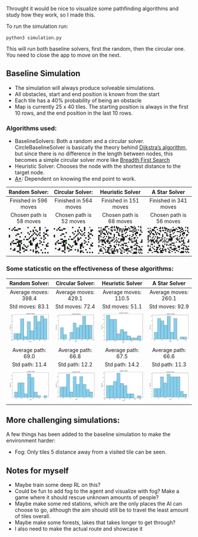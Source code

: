 Throught it would be nice to visualize some pathfinding algorithms and study how they work, so I made this.

To run the simulation run:
```
python3 simulation.py
```

This will run both baseline solvers, first the random, then the circular one. You need to close the app to move on the next.

## Baseline Simulation
- The simulation will always produce solveable simulations.
- All obstacles, start and end position is known from the start
- Each tile has a 40% probability of being an obstacle
- Map is currently 25 x 40 tiles. The starting position is always in the first 10 rows, and the end position in the last 10 rows.
 
### Algorithms used:
- BaselineSolvers: Both a random and a circular solver. CircleBaselineSolver is basically the theory behind [Dijkstra’s algorithm](https://www.graphable.ai/blog/pathfinding-algorithms/), but since there is no difference in the length between nodes, this becomes a simple circular solver more like [Breadth First Search](https://www.geeksforgeeks.org/breadth-first-search-or-bfs-for-a-graph/)
- Heuristic Solver: Chooses the node with the shortest distance to the target node.
- [A*](https://www.geeksforgeeks.org/a-search-algorithm/): Dependent on knowing the end point to work.

Random Solver: | Circular Solver: | Heuristic Solver | A Star Solver |
:-------------:|:----------------:|:----------------:|:-------------:
Finished in 596 moves | Finished in 564 moves | Finished in 151 moves | Finished in 341 moves 
Chosen path is 58 moves | Chosen path is 52 moves | Chosen path is 68 moves | Chosen path is 56 moves
![](recordings/random_solver.gif) | ![](recordings/circle_solver.gif) | ![](recordings/heuristic_solver.gif) | ![](recordings/astar_solver.gif)

### Some staticstic on the effectiveness of these algorithms:
Random Solver: | Circular Solver: | Heuristic Solver | A Star Solver |
:-------------:|:----------------:|:----------------:|:-------------:
Average moves: 398.4 | Average moves: 429.1 | Average moves: 110.5 | Average moves: 260.1
Std moves: 83.1 | Std moves: 72.4 | Std moves: 51.1 | Std moves: 92.9
![](histograms/random_moves.png) | ![](histograms/circle_moves.png) | ![](histograms/heuristic_moves.png) | ![](histograms/A*_moves.png)
Average path: 69.0 | Average path: 66.8 | Average path: 67.5 | Average path: 66.6
Std path: 11.4 | Std path: 12.2 | Std path: 14.2 | Std path: 11.3
![](histograms/random_path.png) | ![](histograms/circle_path.png) | ![](histograms/heuristic_path.png) | ![](histograms/A*_path.png)

## More challenging simulations:
A few things has been added to the baseline simulation to make the environment harder:
- Fog: Only tiles 5 distance away from a visited tile can be seen.


## Notes for myself
- Maybe train some deep RL on this?
- Could be fun to add fog to the agent and visualize with fog? Make a game where it should rescue unknown amounts of people?
- Maybe make some red stations, which are the only places the AI can choose to go, although the aim should still be to travel the least amount of tiles overall.
- Maybe make some forests, lakes that takes longer to get through?
- I also need to make the actual route and showcase it